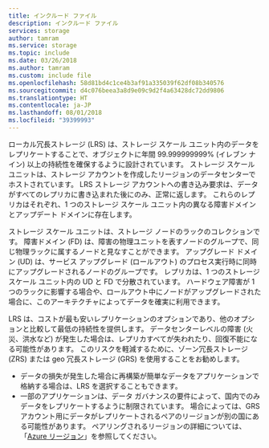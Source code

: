 ```yaml
---
title: インクルード ファイル
description: インクルード ファイル
services: storage
author: tamram
ms.service: storage
ms.topic: include
ms.date: 03/26/2018
ms.author: tamram
ms.custom: include file
ms.openlocfilehash: 58d81bd4c1ce4b3af91a335039f62df08b340576
ms.sourcegitcommit: d4c076beea3a8d9e09c9d2f4a63428dc72dd9806
ms.translationtype: HT
ms.contentlocale: ja-JP
ms.lasthandoff: 08/01/2018
ms.locfileid: "39399993"
---
```

ローカル冗長ストレージ (LRS) は、ストレージ スケール ユニット内のデータをレプリケートすることで、オブジェクトに年間 99.999999999% (イレブン ナイン) 以上の持続性を確保するように設計されています。 ストレージ スケール ユニットは、ストレージ アカウントを作成したリージョンのデータセンターでホストされています。 LRS ストレージ アカウントへの書き込み要求は、データがすべてのレプリカに書き込まれた後にのみ、正常に返します。 これらのレプリカはそれぞれ、1 つのストレージ スケール ユニット内の異なる障害ドメインとアップデート ドメインに存在します。

ストレージ スケール ユニットは、ストレージ ノードのラックのコレクションです。 障害ドメイン (FD) は、障害の物理ユニットを表すノードのグループで、同じ物理ラックに属するノードと見なすことができます。 アップグレード ドメイン (UD) は、サービス アップグレード (ロールアウト) のプロセス実行時に同時にアップグレードされるノードのグループです。 レプリカは、1 つのストレージ スケール ユニット内の UD と FD で分散されています。 ハードウェア障害が 1 つのラックに影響する場合や、ロールアウト中にノードがアップグレードされた場合に、このアーキテクチャによってデータを確実に利用できます。

LRS は、コストが最も安いレプリケーションのオプションであり、他のオプションと比較して最低の持続性を提供します。 データセンターレベルの障害 (火災、洪水など) が発生した場合は、レプリカすべてが失われたり、回復不能になる可能性があります。 このリスクを軽減するために、ゾーン冗長ストレージ (ZRS) または geo 冗長ストレージ (GRS) を使用することをお勧めします。

* データの損失が発生した場合に再構築が簡単なデータをアプリケーションで格納する場合は、LRS を選択することもできます。
* 一部のアプリケーションは、データ ガバナンスの要件によって、国内でのみデータをレプリケートするように制限されています。 場合によっては、GRS アカウント用にデータがレプリケートされるペアのリージョンが別の国にある可能性があります。 ペアリングされるリージョンの詳細については、「[Azure リージョン](https://azure.microsoft.com/regions/)」を参照してください。
